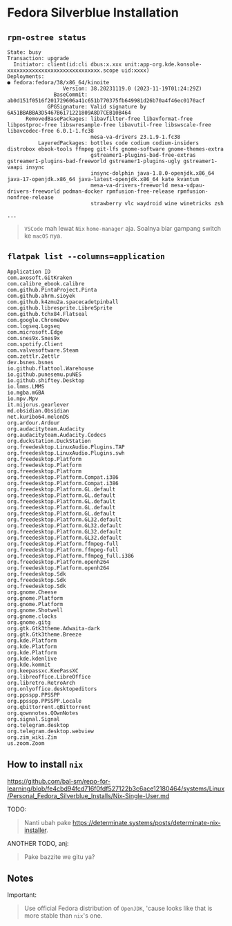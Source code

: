 # Fedora Silverblue Installation

## `rpm-ostree status`

```
State: busy
Transaction: upgrade
  Initiator: client(id:cli dbus:x.xxx unit:app-org.kde.konsole-xxxxxxxxxxxxxxxxxxxxxxxxxxxxxx.scope uid:xxxx)
Deployments:
● fedora:fedora/38/x86_64/kinoite
                  Version: 38.20231119.0 (2023-11-19T01:24:29Z)
               BaseCommit: ab0d151f0516f201729606a41c651b770375fb649981d26b70a4f46ec0170acf
             GPGSignature: Valid signature by 6A51BBABBA3D5467B6171221809A8D7CEB10B464
      RemovedBasePackages: libavfilter-free libavformat-free libpostproc-free libswresample-free libavutil-free libswscale-free libavcodec-free 6.0.1-1.fc38
                           mesa-va-drivers 23.1.9-1.fc38
          LayeredPackages: bottles code codium codium-insiders distrobox ebook-tools ffmpeg git-lfs gnome-software gnome-themes-extra
                           gstreamer1-plugins-bad-free-extras gstreamer1-plugins-bad-freeworld gstreamer1-plugins-ugly gstreamer1-vaapi insync
                           insync-dolphin java-1.8.0-openjdk.x86_64 java-17-openjdk.x86_64 java-latest-openjdk.x86_64 kate kvantum
                           mesa-va-drivers-freeworld mesa-vdpau-drivers-freeworld podman-docker rpmfusion-free-release rpmfusion-nonfree-release
                           strawberry vlc waydroid wine winetricks zsh

...
```

> `VSCode` mah lewat `Nix` `home-manager` aja. Soalnya biar gampang switch ke `macOS` nya.

## `flatpak list --columns=application`

```
Application ID
com.axosoft.GitKraken
com.calibre_ebook.calibre
com.github.PintaProject.Pinta
com.github.ahrm.sioyek
com.github.k4zmu2a.spacecadetpinball
com.github.libresprite.LibreSprite
com.github.tchx84.Flatseal
com.google.ChromeDev
com.logseq.Logseq
com.microsoft.Edge
com.snes9x.Snes9x
com.spotify.Client
com.valvesoftware.Steam
com.zettlr.Zettlr
dev.bsnes.bsnes
io.github.flattool.Warehouse
io.github.punesemu.puNES
io.github.shiftey.Desktop
io.lmms.LMMS
io.mgba.mGBA
io.mpv.Mpv
it.mijorus.gearlever
md.obsidian.Obsidian
net.kuribo64.melonDS
org.ardour.Ardour
org.audacityteam.Audacity
org.audacityteam.Audacity.Codecs
org.duckstation.DuckStation
org.freedesktop.LinuxAudio.Plugins.TAP
org.freedesktop.LinuxAudio.Plugins.swh
org.freedesktop.Platform
org.freedesktop.Platform
org.freedesktop.Platform
org.freedesktop.Platform.Compat.i386
org.freedesktop.Platform.Compat.i386
org.freedesktop.Platform.GL.default
org.freedesktop.Platform.GL.default
org.freedesktop.Platform.GL.default
org.freedesktop.Platform.GL.default
org.freedesktop.Platform.GL.default
org.freedesktop.Platform.GL32.default
org.freedesktop.Platform.GL32.default
org.freedesktop.Platform.GL32.default
org.freedesktop.Platform.GL32.default
org.freedesktop.Platform.ffmpeg-full
org.freedesktop.Platform.ffmpeg-full
org.freedesktop.Platform.ffmpeg_full.i386
org.freedesktop.Platform.openh264
org.freedesktop.Platform.openh264
org.freedesktop.Sdk
org.freedesktop.Sdk
org.freedesktop.Sdk
org.gnome.Cheese
org.gnome.Platform
org.gnome.Platform
org.gnome.Shotwell
org.gnome.clocks
org.gnome.gitg
org.gtk.Gtk3theme.Adwaita-dark
org.gtk.Gtk3theme.Breeze
org.kde.Platform
org.kde.Platform
org.kde.Platform
org.kde.kdenlive
org.kde.kommit
org.keepassxc.KeePassXC
org.libreoffice.LibreOffice
org.libretro.RetroArch
org.onlyoffice.desktopeditors
org.ppsspp.PPSSPP
org.ppsspp.PPSSPP.Locale
org.qbittorrent.qBittorrent
org.qownnotes.QOwnNotes
org.signal.Signal
org.telegram.desktop
org.telegram.desktop.webview
org.zim_wiki.Zim
us.zoom.Zoom
```

## How to install `nix`

https://github.com/bal-sm/repo-for-learning/blob/fe4cbd94fcd716f0fdf527122b3c6ace12180464/systems/Linux/Personal_Fedora_Silverblue_Installs/Nix-Single-User.md

TODO:
> Nanti ubah pake https://determinate.systems/posts/determinate-nix-installer.

ANOTHER TODO, anj:
> Pake bazzite we gitu ya?

## Notes

Important:
> Use official Fedora distribution of `OpenJDK`, 'cause looks like that is more stable than `nix`'s one.

